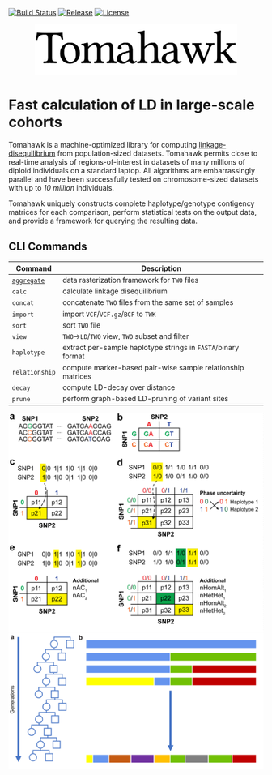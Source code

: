 [![Build Status](https://travis-ci.org/mklarqvist/tomahawk.svg?branch=master)](https://travis-ci.org/mklarqvist/tomahawk)
[![Release](https://img.shields.io/badge/Release-beta_0.7.0-blue.svg)](https://github.com/mklarqvist/tomahawk/releases)
[![License](https://img.shields.io/badge/License-MIT-blue.svg)](LICENSE)

<div align="center">
<img src="images/tomahawk.png" style="max-width:400px;">
</div>

# Fast calculation of LD in large-scale cohorts
Tomahawk is a machine-optimized library for computing
[linkage-disequilibrium](https://en.wikipedia.org/wiki/Linkage_disequilibrium)
from population-sized datasets. Tomahawk permits close to real-time analysis of
regions-of-interest in datasets of many millions of diploid individuals on a
standard laptop. All algorithms are embarrassingly parallel and have been
successfully tested on chromosome-sized datasets with up to _10 million_
individuals.

Tomahawk uniquely constructs complete haplotype/genotype contigency matrices for
each comparison, perform statistical tests on the output data, and provide a
framework for querying the resulting data.

## CLI Commands

| Command        | Description                                                 |
|----------------|-------------------------------------------------------------|
| [`aggregate`](cli/cli-aggregate)    | data rasterization framework for `TWO` files                |
| `calc`         | calculate linkage disequilibrium                            |
| `concat`       | concatenate `TWO` files from the same set of samples        |
| `import`       | import `VCF`/`VCF.gz`/`BCF` to `TWK`                        |
| `sort`         | sort `TWO` file                                             |
| `view`         | `TWO`-&gt;`LD`/`TWO` view, `TWO` subset and filter          |
| `haplotype`    | extract per-sample haplotype strings in `FASTA`/binary format |
| `relationship` | compute marker-based pair-wise sample relationship matrices |
| `decay`        | compute LD-decay over distance                              |
| `prune`        | perform graph-based LD-pruning of variant sites             |

<div align="center">
<img src="images/tomahawk_overview_problem.jpg">
</div>

<div align="center">
<img src="images/ld_overview.jpg">
</div>